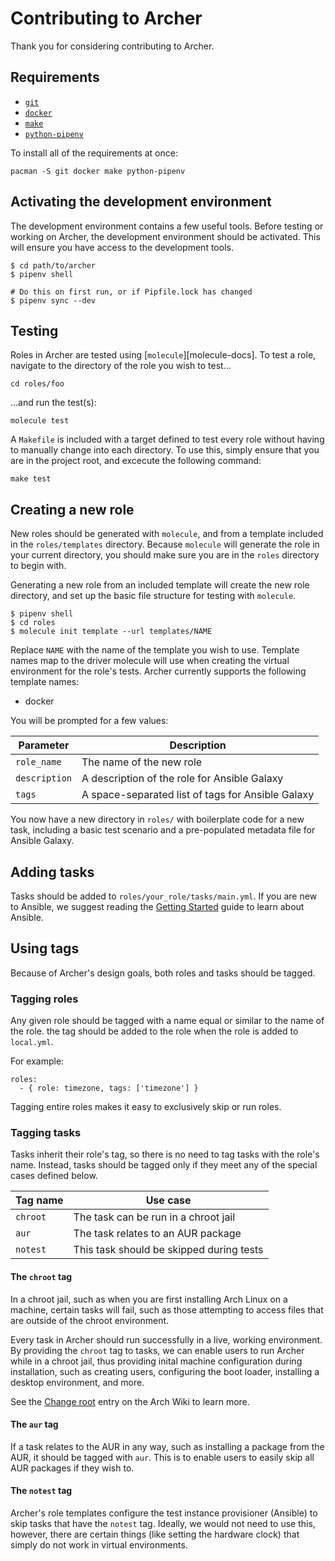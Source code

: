 # Contributing to Archer

Thank you for considering contributing to Archer.

## Requirements

* [`git`][pkg-git]
* [`docker`][pkg-docker]
* [`make`][pkg-make]
* [`python-pipenv`][pkg-pipenv]

To install all of the requirements at once:

```
pacman -S git docker make python-pipenv
```

## Activating the development environment

The development environment contains a few useful tools. Before testing or
working on Archer, the development environment should be activated. This will
ensure you have access to the development tools.

```
$ cd path/to/archer
$ pipenv shell

# Do this on first run, or if Pipfile.lock has changed
$ pipenv sync --dev
```

## Testing

Roles in Archer are tested using [`molecule`][molecule-docs]. To test a role,
navigate to the directory of the role you wish to test...

```
cd roles/foo
```

...and run the test(s):

```
molecule test
```

A `Makefile` is included with a target defined to test every role without
having to manually change into each directory. To use this, simply ensure that
you are in the project root, and excecute the following command:

```
make test
```

## Creating a new role

New roles should be generated with `molecule`, and from a template included in
the `roles/templates` directory. Because `molecule` will generate the role in
your current directory, you should make sure you are in the `roles` directory to
begin with.

Generating a new role from an included template will create the new role
directory, and set up the basic file structure for testing with `molecule`.

```
$ pipenv shell
$ cd roles
$ molecule init template --url templates/NAME
```

Replace `NAME` with the name of the template you wish to use. Template names
map to the driver molecule will use when creating the virtual environment for
the role's tests. Archer currently supports the following template names:

* docker

You will be prompted for a few values:

| Parameter     | Description                                       |
| ------------- | ------------------------------------------------- |
| `role_name`   | The name of the new role                          |
| `description` | A description of the role for Ansible Galaxy      |
| `tags`        | A space-separated list of tags for Ansible Galaxy |

You now have a new directory in `roles/` with boilerplate code for a new task,
including a basic test scenario and a pre-populated metadata file for Ansible
Galaxy.

## Adding tasks

Tasks should be added to `roles/your_role/tasks/main.yml`. If you are new to
Ansible, we suggest reading the [Getting Started][adocs-intro] guide to learn
about Ansible.

## Using tags

Because of Archer's design goals, both roles and tasks should be tagged.

### Tagging roles

Any given role should be tagged with a name equal or similar to the name of the
role. the tag should be added to the role when the role is added to
`local.yml`.

For example:

```
roles:
  - { role: timezone, tags: ['timezone'] }
```

Tagging entire roles makes it easy to exclusively skip or run roles.

### Tagging tasks

Tasks inherit their role's tag, so there is no need to tag tasks with the
role's name. Instead, tasks should be tagged only if they meet any of the
special cases defined below.

| Tag name | Use case                                 |
| ---------|----------------------------------------- |
| `chroot` | The task can be run in a chroot jail     |
| `aur`    | The task relates to an AUR package       |
| `notest` | This task should be skipped during tests |

#### The `chroot` tag

In a chroot jail, such as when you are first installing Arch Linux on
a machine, certain tasks will fail, such as those attempting to access files
that are outside of the chroot environment.

Every task in Archer should run successfully in a live, working environment. By
providing the `chroot` tag to tasks, we can enable users to run Archer while in
a chroot jail, thus providing inital machine configuration during installation,
such as creating users, configuring the boot loader, installing a desktop
environment, and more.

See the [Change root][awiki-chroot] entry on the Arch Wiki to learn more.

#### The `aur` tag

If a task relates to the AUR in any way, such as installing a package from the
AUR, it should be tagged with `aur`. This is to enable users to easily skip all
AUR packages if they wish to.

#### The `notest` tag

Archer's role templates configure the test instance provisioner (Ansible) to
skip tasks that have the `notest` tag. Ideally, we would not need to use this,
however, there are certain things (like setting the hardware clock) that simply
do not work in virtual environments.

[adocs-intro]: http://docs.ansible.com/ansible/latest/user_guide/intro_getting_started.html
[awiki-chroot]: https://wiki.archlinux.org/index.php/Change_root
[pkg-git]: https://www.archlinux.org/packages/extra/x86_64/git
[pkg-make]: https://www.archlinux.org/packages/core/x86_64/make
[pkg-pipenv]: https://www.archlinux.org/packages/community/any/python-pipenv
[pkg-docker]: https://www.archlinux.org/packages/community/x86_64/docker
